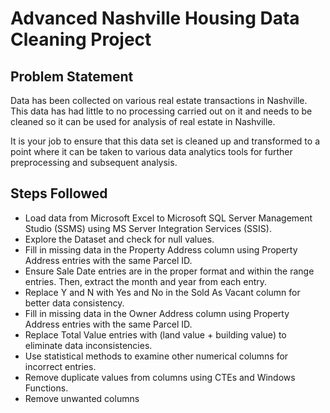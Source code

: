 # Advanced Nashville Housing Data Cleaning Project

## Problem Statement

Data has been collected on various real estate transactions in Nashville. This data has had little to no processing carried out on it and needs to be cleaned so it can be used for analysis of real estate in Nashville.

It is your job to ensure that this data set is cleaned up and transformed to a point where it can be taken to various data analytics tools for further preprocessing and subsequent analysis.

## Steps Followed 

- Load data from Microsoft Excel to Microsoft SQL Server Management Studio (SSMS) using MS Server Integration Services (SSIS).
- Explore the Dataset and check for null values.
- Fill in missing data in the Property Address column using Property Address entries with the same Parcel ID.
- Ensure Sale Date entries are in the proper format and within the range entries. Then, extract the month and year from each entry.
- Replace Y and N with Yes and No in the Sold As Vacant column for better data consistency.
- Fill in missing data in the Owner Address column using Property Address entries with the same Parcel ID.
- Replace Total Value entries with (land value + building value) to eliminate data inconsistencies.
- Use statistical methods to examine other numerical columns for incorrect entries.
- Remove duplicate values from columns using CTEs and Windows Functions.
- Remove unwanted columns


